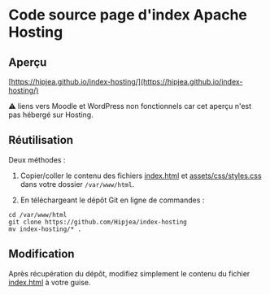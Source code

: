 # Code source page d'index Apache Hosting

## Aperçu

[https://hipjea.github.io/index-hosting/](https://hipjea.github.io/index-hosting/)

⚠️ liens vers Moodle et WordPress non fonctionnels car cet aperçu n'est pas hébergé sur Hosting.

## Réutilisation

Deux méthodes :

1. Copier/coller le contenu des fichiers [index.html](./index.html) et [assets/css/styles.css](./assets/css/styles.css) dans votre dossier `/var/www/html`.

2. En téléchargeant le dépôt Git en ligne de commandes :

```shell
cd /var/www/html
git clone https://github.com/Hipjea/index-hosting
mv index-hosting/* .
```

## Modification

Après récupération du dépôt, modifiez simplement le contenu du fichier [index.html](./index.html) à votre guise.
